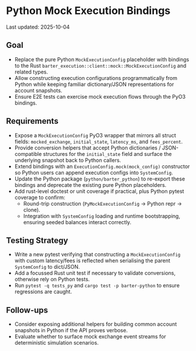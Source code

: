 # Python Mock Execution Bindings

Last updated: 2025-10-04

## Goal
- Replace the pure Python `MockExecutionConfig` placeholder with bindings to the Rust `barter_execution::client::mock::MockExecutionConfig` and related types.
- Allow constructing execution configurations programmatically from Python while keeping familiar dictionary/JSON representations for account snapshots.
- Ensure E2E tests can exercise mock execution flows through the PyO3 bindings.

## Requirements
- Expose a `MockExecutionConfig` PyO3 wrapper that mirrors all struct fields: `mocked_exchange`, `initial_state`, `latency_ms`, and `fees_percent`.
- Provide conversion helpers that accept Python dictionaries / JSON-compatible structures for the `initial_state` field and surface the underlying snapshot back to Python callers.
- Extend bindings with an `ExecutionConfig.mock(mock_config)` constructor so Python users can append execution configs into `SystemConfig`.
- Update the Python package (`python/barter_python`) to re-export these bindings and deprecate the existing pure Python placeholders.
- Add rust-level doctest or unit coverage if practical, plus Python pytest coverage to confirm:
  - Round-trip construction (`PyMockExecutionConfig` -> Python repr -> clone).
  - Integration with `SystemConfig` loading and runtime bootstrapping, ensuring seeded balances interact correctly.

## Testing Strategy
- Write a new pytest verifying that constructing a `MockExecutionConfig` with custom latency/fees is reflected when serialising the parent `SystemConfig` to dict/JSON.
- Add a focussed Rust unit test if necessary to validate conversions, otherwise rely on Python tests.
- Run `pytest -q tests_py` and `cargo test -p barter-python` to ensure regressions are caught.

## Follow-ups
- Consider exposing additional helpers for building common account snapshots in Python if the API proves verbose.
- Evaluate whether to surface mock exchange event streams for deterministic simulation scenarios.
